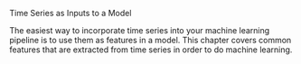 Time Series as Inputs to a Model

The easiest way to incorporate time series into your machine learning pipeline is to use them as features in a model. This chapter covers common features that are extracted from time series in order to do machine learning.
